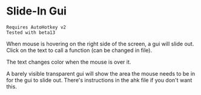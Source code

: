 # Slide-In Gui
```
Requires AutoHotkey v2
Tested with beta13
```

When mouse is hovering on the right side of the screen, a gui will slide out. Click on the text to call a function (can be changed in file).

The text changes color when the mouse is over it.

A barely visible transparent gui will show the area the mouse needs to be in for the gui to slide out. There's instructions in the ahk file if you don't want this.
